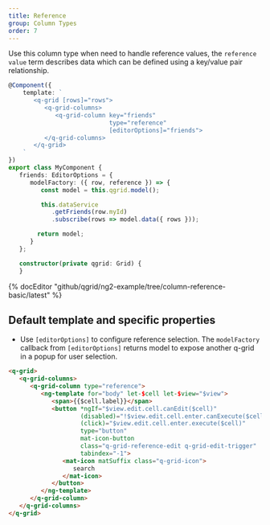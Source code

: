```yaml
---
title: Reference
group: Column Types
order: 7
---
```


Use this column type when need to handle reference values, the `reference value` term describes data which can be defined using a key/value pair relationship.

```typescript
@Component({
    template: `
       <q-grid [rows]="rows">
          <q-grid-columns>
             <q-grid-column key="friends"
                            type="reference"                            
                            [editorOptions]="friends">
          </q-grid-columns>
       </q-grid>
    `
})
export class MyComponent {
   friends: EditorOptions = {
      modelFactory: ({ row, reference }) => {
         const model = this.qgrid.model();

         this.dataService
            .getFriends(row.myId)
            .subscribe(rows => model.data({ rows }));

        return model;
      }
   };

   constructor(private qgrid: Grid) {
   }
```

{% docEditor "github/qgrid/ng2-example/tree/column-reference-basic/latest" %}

## Default template and specific properties

* Use `[editorOptions]` to configure reference selection. The `modelFactory` callback from `[editorOptions]` returns model to expose another q-grid in a popup for user selection.

```html
<q-grid>
   <q-grid-columns>
      <q-grid-column type="reference">
         <ng-template for="body" let-$cell let-$view="$view">	
            <span>{{$cell.label}}</span>
            <button *ngIf="$view.edit.cell.canEdit($cell)"
                    (disabled)="!$view.edit.cell.enter.canExecute($cell)"
                    (click)="$view.edit.cell.enter.execute($cell)"             
                    type="button"
                    mat-icon-button
                    class="q-grid-reference-edit q-grid-edit-trigger"
                    tabindex="-1">
               <mat-icon matSuffix class="q-grid-icon">
                  search
               </mat-icon>
            </button>
         </ng-template>
      </q-grid-column>
   </q-grid-columns>
</q-grid>
```